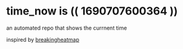 # time_now is (( 1690707600364 ))

an automated repo that shows the currnent time

inspired by [breakingheatmap](https://github.com/breakingheatmap/breakingheatmap)